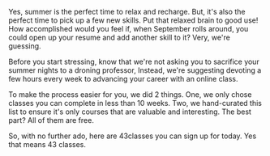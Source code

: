 Yes, summer is the perfect time to relax and recharge. But, it's also the perfect time to pick up a few new skills. Put that relaxed brain to good use! How accomplished would you feel if, when September rolls around, you could open up your resume and add another skill to it? Very, we're guessing.

Before you start stressing, know that we're not asking you to sacrifice your summer nights to a droning professor, Instead, we're suggesting devoting a few hours every week to advancing your career with an online class.

To make the process easier for you, we did 2 things. One, we only chose classes you can complete in less than 10 weeks. Two, we hand-curated this list to ensure it's only courses that are valuable and interesting. The best part? All of them are free.

So, with no further ado, here are 43classes you can sign up for today. Yes that means 43 classes.